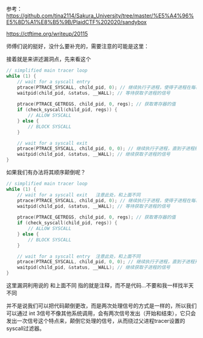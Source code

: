 参考：https://github.com/tina2114/Sakura_University/tree/master/%E5%A4%96%E5%8D%A1%E8%B5%9B/PlaidCTF%202020/sandybox

https://ctftime.org/writeup/20115

师傅们说的挺好，没什么要补充的，需要注意的可能是这里：

接着就是来讲述漏洞点，先来看这个

```C
// simplified main tracer loop
while (1) {
    // wait for a syscall entry
    ptrace(PTRACE_SYSCALL, child_pid, 0); // 继续执行子进程，使得子进程在每次进行系统调用及结束一次系统调用时都会被内核停下来，此处是子进程进行系统调用
    waitpid(child_pid, &status, __WALL); // 等待获取子进程的信号
    
    ptrace(PTRACE_GETREGS, child_pid, 0, regs); // 获取寄存器的值
    if (check_syscall(child_pid, regs)) {
        // ALLOW SYSCALL
    } else {
        // BLOCK SYSCALL
    }

    // wait for a syscall exit
    ptrace(PTRACE_SYSCALL, child_pid, 0, 0); // 继续执行子进程，直到子进程结束一次系统调用，然后被暂停
    waitpid(child_pid, &status, __WALL); // 继续获取子进程的信号
}
```

如果我们有办法将其顺序颠倒呢？

```C
// simplified main tracer loop
while (1) {
    // wait for a syscall exit   注意此处，和上面不同
    ptrace(PTRACE_SYSCALL, child_pid, 0); // 继续执行子进程，使得子进程在每次进行系统调用及结束一次系统调用时都会被内核停下来，此处是子进程结束系统调用
    waitpid(child_pid, &status, __WALL); // 等待获取子进程的信号
    
    ptrace(PTRACE_GETREGS, child_pid, 0, regs); // 获取寄存器的值
    if (check_syscall(child_pid, regs)) {
        // ALLOW SYSCALL
    } else {
        // BLOCK SYSCALL
    }

    // wait for a syscall entry  注意此处，和上面不同
    ptrace(PTRACE_SYSCALL, child_pid, 0, 0); // 继续执行子进程，直到子进程开始一次系统调用，然后被暂停
    waitpid(child_pid, &status, __WALL); // 继续获取子进程的信号
}
```



这里漏洞利用说的 和上面不同 指的就是注释，而不是代码...不要和我一样找半天不同

并不是说我们可以把代码颠倒更改，而是两次处理信号的方式是一样的，所以我们可以通过 int 3信号不像其他系统调用，会有两次信号发出（开始和结束），它只会发出一次信号这个特点来，颠倒它处理的信号，从而绕过父进程tracer设置的syscall过滤器。

